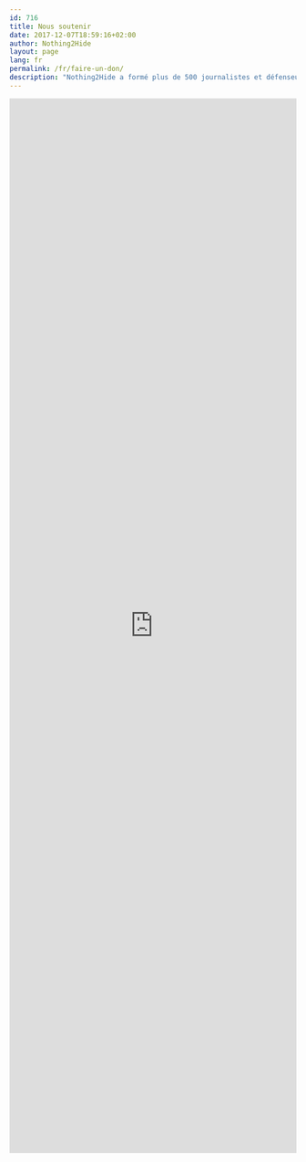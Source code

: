 ```yaml
---
id: 716
title: Nous soutenir
date: 2017-12-07T18:59:16+02:00
author: Nothing2Hide
layout: page
lang: fr
permalink: /fr/faire-un-don/
description: "Nothing2Hide a formé plus de 500 journalistes et défenseurs des droits humains dans 8 pays. Pour pérenniser nos actions, il nous faut des fonds. Les formations rémunérées, les subventions, les appels à projets sont un moyen d&rsquo;en obtenir, votre soutien est en un autre."
---
```

 
<iframe id="haWidget" style="width: 100%; height: 1850px; border: none;" src="https://www.donnerenligne.fr/nothing-2-hide/faire-un-don"></iframe>
